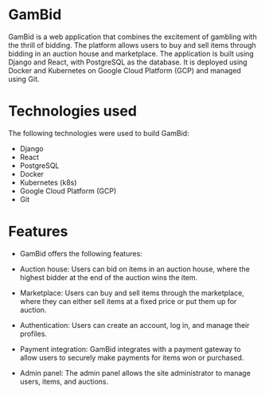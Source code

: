 # GamBid

GamBid is a web application that combines the excitement of gambling with the thrill of bidding. The platform allows users to buy and sell items through bidding in an auction house and marketplace. The application is built using Django and React, with PostgreSQL as the database. It is deployed using Docker and Kubernetes on Google Cloud Platform (GCP) and managed using Git.


# Technologies used
The following technologies were used to build GamBid:

- Django
- React
- PostgreSQL
- Docker
- Kubernetes (k8s)
- Google Cloud Platform (GCP)
- Git


# Features
- GamBid offers the following features:

- Auction house: Users can bid on items in an auction house, where the highest bidder at the end of the auction wins the item.

- Marketplace: Users can buy and sell items through the marketplace, where they can either sell items at a fixed price or put them up for auction.

- Authentication: Users can create an account, log in, and manage their profiles.

- Payment integration: GamBid integrates with a payment gateway to allow users to securely make payments for items won or purchased.

- Admin panel: The admin panel allows the site administrator to manage users, items, and auctions.
